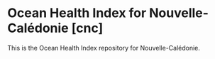 # Ocean Health Index for Nouvelle-Calédonie [cnc]

This is the Ocean Health Index repository for Nouvelle-Calédonie. 
